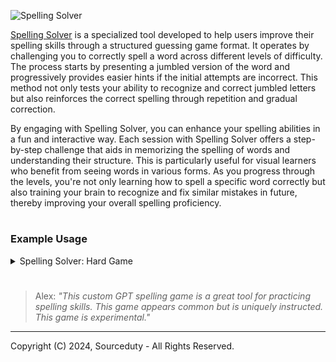 ![Spelling Solver](https://github.com/sourceduty/Spelling_Solver/assets/123030236/03c62e93-c687-45be-9ecc-8a5fd8ac8dab)

[Spelling Solver](https://chat.openai.com/g/g-KbWgYE0kW-spelling-solver) is a specialized tool developed to help users improve their spelling skills through a structured guessing game format. It operates by challenging you to correctly spell a word across different levels of difficulty. The process starts by presenting a jumbled version of the word and progressively provides easier hints if the initial attempts are incorrect. This method not only tests your ability to recognize and correct jumbled letters but also reinforces the correct spelling through repetition and gradual correction.

By engaging with Spelling Solver, you can enhance your spelling abilities in a fun and interactive way. Each session with Spelling Solver offers a step-by-step challenge that aids in memorizing the spelling of words and understanding their structure. This is particularly useful for visual learners who benefit from seeing words in various forms. As you progress through the levels, you're not only learning how to spell a specific word correctly but also training your brain to recognize and fix similar mistakes in future, thereby improving your overall spelling proficiency.

#
### Example Usage

<details><summary>Spelling Solver: Hard Game</summary>
<br>

Start a new game.

Great! To get started, please choose a difficulty level for the word you'll be guessing: easy, medium, hard, or very hard. Which one would you like?

hard

Alright! 

Here's your Level 1 challenge with a hard difficulty word:
dtalmui

Try to guess the correct spelling of this word.

talme

That's not quite right. 

Here's Level 2 to help you get closer:
datlmui

Give it another guess!

datre

That's still not correct. 

Let's move to Level 3:
datlmui

Try guessing again!

datif

Not quite. 

Here's Level 4:
datumi

You're getting closer! What's your next guess?

datres

That's not it either. 

Here's Level 5, which reveals the correct spelling of the word:
dilatium

Since this was Level 5, the game concludes here. Would you like to play another round or discuss something else?

<br>
</details>

#

> Alex: *"This custom GPT spelling game is a great tool for practicing spelling skills. This game appears common but is uniquely instructed. This game is experimental."*

***
Copyright (C) 2024, Sourceduty - All Rights Reserved.
